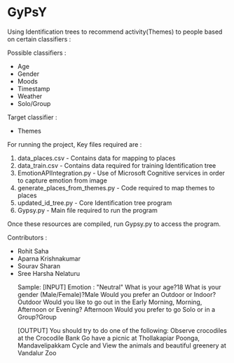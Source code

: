 # GyPsY
Using Identification trees to recommend activity(Themes) to people based on certain classifiers : 
 
Possible classifiers : 
<ul>
<li> Age
<li> Gender
<li> Moods
<li> Timestamp
<li> Weather
<li> Solo/Group
</ul>

Target classifier :
<ul>
<li> Themes
</ul>

For running the project,
Key files required are :
<ol>
<li> data_places.csv - Contains data for mapping to places
<li> data_train.csv - Contains data required for training Identification tree
<li> EmotionAPIIntegration.py - Use of Microsoft Cognitive services in order to capture emotion from image
<li> generate_places_from_themes.py - Code required to map themes to places
<li> updated_id_tree.py - Core Identification tree program
<li> Gypsy.py - Main file required to run the program
</ol>
Once these resources are compiled, run Gypsy.py to access the program.

Contributors :
<ul>
<li>Rohit Saha
<li>Aparna Krishnakumar
<li>Sourav Sharan
<li>Sree Harsha Nelaturu

Sample:
[INPUT]
Emotion : "Neutral"
What is your age?18
What is your gender (Male/Female)?Male
Would you prefer an Outdoor or Indoor? Outdoor
Would you like to go out in the Early Morning, Morning, Afternoon or Evening? Afternoon
Would you prefer to go Solo or in a Group?Group

[OUTPUT]
You should try to do one of the following:
Observe crocodiles at the Crocodile Bank
Go have a picnic at Thollakapiar Poonga, Mandavelipakkam
Cycle and View the animals and beautiful greenery at Vandalur Zoo
